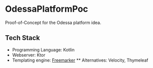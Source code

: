 # OdessaPlatformPoc

Proof-of-Concept for the Odessa platform idea.

## Tech Stack

* Programming Language: Kotlin
* Webserver: Ktor
* Templating engine: [Freemarker](https://freemarker.apache.org/)
** Alternatives: Velocity, Thymeleaf
